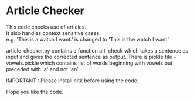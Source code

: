 #  Article Checker

This code checks use of articles.  
It also handles context sensitive cases.  
e.g. 'This is a watch I want.' is changed to 'This is the watch I want.'  

article_checker.py contains a function art_check which takes a sentence as input and gives the corrected sentence as output.
There is pickle file - vowels.pickle which contains list of words beginning with vowels but preceded with 'a' and not 'an'.  

IMPORTANT : Please install nltk before using the code.

Hope you like the code.
